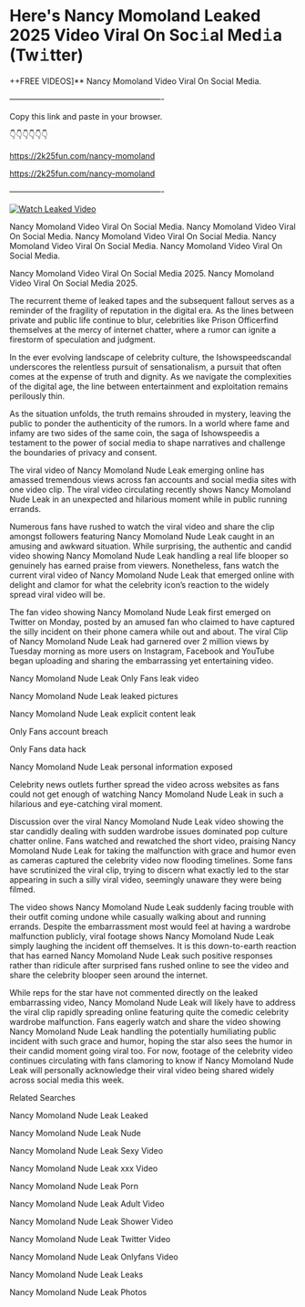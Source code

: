 # Here's Nancy Momoland Leaked 2025 Video Viral On Soc𝚒al Med𝚒a (Tw𝚒tter)

++FREE VIDEOS]** Nancy Momoland Video Viral On Social Media.

———————————————————-

Copy this link and paste in your browser.

👇👇👇👇👇👇

https://2k25fun.com/nancy-momoland

https://2k25fun.com/nancy-momoland

———————————————————-

[![Watch Leaked Video](https://miro.medium.com/v2/resize:fit:828/format:webp/1*cilzJN44JGOrTw9NJCrNHA.gif "Watch Leaked Video")](https://2k25fun.com/nancy-momoland)

Nancy Momoland Video Viral On Social Media. Nancy Momoland Video Viral On Social Media. Nancy Momoland Video Viral On Social Media. Nancy Momoland Video Viral On Social Media. Nancy Momoland Video Viral On Social Media.

Nancy Momoland Video Viral On Social Media 2025. Nancy Momoland Video Viral On Social Media 2025.

The recurrent theme of leaked tapes and the subsequent fallout serves as a reminder of the fragility of reputation in the digital era. As the lines between private and public life continue to blur, celebrities like Prison Officerfind themselves at the mercy of internet chatter, where a rumor can ignite a firestorm of speculation and judgment.

In the ever evolving landscape of celebrity culture, the Ishowspeedscandal underscores the relentless pursuit of sensationalism, a pursuit that often comes at the expense of truth and dignity. As we navigate the complexities of the digital age, the line between entertainment and exploitation remains perilously thin.

As the situation unfolds, the truth remains shrouded in mystery, leaving the public to ponder the authenticity of the rumors. In a world where fame and infamy are two sides of the same coin, the saga of Ishowspeedis a testament to the power of social media to shape narratives and challenge the boundaries of privacy and consent.

The viral video of Nancy Momoland Nude Leak emerging online has amassed tremendous views across fan accounts and social media sites with one video clip. The viral video circulating recently shows Nancy Momoland Nude Leak in an unexpected and hilarious moment while in public running errands.

Numerous fans have rushed to watch the viral video and share the clip amongst followers featuring Nancy Momoland Nude Leak caught in an amusing and awkward situation. While surprising, the authentic and candid video showing Nancy Momoland Nude Leak handling a real life blooper so genuinely has earned praise from viewers. Nonetheless, fans watch the current viral video of Nancy Momoland Nude Leak that emerged online with delight and clamor for what the celebrity icon’s reaction to the widely spread viral video will be.

The fan video showing Nancy Momoland Nude Leak first emerged on Twitter on Monday, posted by an amused fan who claimed to have captured the silly incident on their phone camera while out and about. The viral Clip of Nancy Momoland Nude Leak had garnered over 2 million views by Tuesday morning as more users on Instagram, Facebook and YouTube began uploading and sharing the embarrassing yet entertaining video.

Nancy Momoland Nude Leak Only Fans leak video

Nancy Momoland Nude Leak leaked pictures

Nancy Momoland Nude Leak explicit content leak

Only Fans account breach

Only Fans data hack

Nancy Momoland Nude Leak personal information exposed

Celebrity news outlets further spread the video across websites as fans could not get enough of watching Nancy Momoland Nude Leak in such a hilarious and eye-catching viral moment.

Discussion over the viral Nancy Momoland Nude Leak video showing the star candidly dealing with sudden wardrobe issues dominated pop culture chatter online. Fans watched and rewatched the short video, praising Nancy Momoland Nude Leak for taking the malfunction with grace and humor even as cameras captured the celebrity video now flooding timelines. Some fans have scrutinized the viral clip, trying to discern what exactly led to the star appearing in such a silly viral video, seemingly unaware they were being filmed.

The video shows Nancy Momoland Nude Leak suddenly facing trouble with their outfit coming undone while casually walking about and running errands. Despite the embarrassment most would feel at having a wardrobe malfunction publicly, viral footage shows Nancy Momoland Nude Leak simply laughing the incident off themselves. It is this down-to-earth reaction that has earned Nancy Momoland Nude Leak such positive responses rather than ridicule after surprised fans rushed online to see the video and share the celebrity blooper seen around the internet.

While reps for the star have not commented directly on the leaked embarrassing video, Nancy Momoland Nude Leak will likely have to address the viral clip rapidly spreading online featuring quite the comedic celebrity wardrobe malfunction. Fans eagerly watch and share the video showing Nancy Momoland Nude Leak handling the potentially humiliating public incident with such grace and humor, hoping the star also sees the humor in their candid moment going viral too. For now, footage of the celebrity video continues circulating with fans clamoring to know if Nancy Momoland Nude Leak will personally acknowledge their viral video being shared widely across social media this week.

Related Searches

Nancy Momoland Nude Leak Leaked

Nancy Momoland Nude Leak Nude

Nancy Momoland Nude Leak Sexy Video

Nancy Momoland Nude Leak xxx Video

Nancy Momoland Nude Leak Porn

Nancy Momoland Nude Leak Adult Video

Nancy Momoland Nude Leak Shower Video

Nancy Momoland Nude Leak Twitter Video

Nancy Momoland Nude Leak Onlyfans Video

Nancy Momoland Nude Leak Leaks

Nancy Momoland Nude Leak Photos
